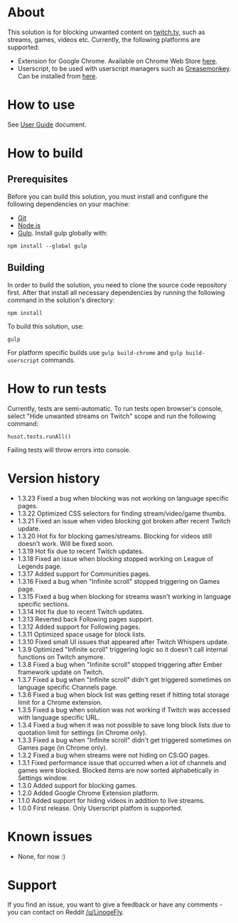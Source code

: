 # About
This solution is for blocking unwanted content on [twitch.tv](http://www.twitch.tv/), such as streams, games, videos etc. Currently, the following platforms are supported:
- Extension for Google Chrome. Available on Chrome Web Store [here](https://chrome.google.com/webstore/detail/hide-unwanted-streams-on/kpgfplcjhleaadnmjmkjddcmekdhdiia).
- Userscript, to be used with userscript managers such as [Greasemonkey](https://addons.mozilla.org/en-US/firefox/addon/greasemonkey/). Can be installed from [here](https://openuserjs.org/scripts/LinogeFly/Hide_unwanted_streams_on_Twitch).

# How to use
See [User Guide](https://github.com/LinogeFly/hide-unwanted-streams-on-twitch/tree/master/docs/user-guide.md) document.

# How to build
## Prerequisites
Before you can build this solution, you must install and configure the following dependencies on your machine:
- [Git](http://git-scm.com/)
- [Node.js](http://nodejs.org/)
- [Gulp](http://gulpjs.com/). Install gulp globally with:
```
npm install --global gulp
```

## Building
In order to build the solution, you need to clone the source code repository first. After that install all necessary dependencies by running the following command in the solution's directory:
```
npm install
```
To build this solution, use:
```
gulp
```
For platform specific builds use `gulp build-chrome` and `gulp build-userscript` commands.

# How to run tests
Currently, tests are semi-automatic. To run tests open browser's console, select "Hide unwanted streams on Twitch" scope and run the following command:
```
husot.tests.runAll()
```
Failing tests will throw errors into console.

# Version history
- 1.3.23 Fixed a bug when blocking was not working on language specific pages.
- 1.3.22 Optimized CSS selectors for finding stream/video/game thumbs.
- 1.3.21 Fixed an issue when video blocking got broken after recent Twitch update.
- 1.3.20 Hot fix for blocking games/streams. Blocking for videos still doesn't work. Will be fixed soon.
- 1.3.19 Hot fix due to recent Twitch updates.
- 1.3.18 Fixed an issue when blocking stopped working on League of Legends page.
- 1.3.17 Added support for Communities pages.
- 1.3.16 Fixed a bug when "Infinite scroll" stopped triggering on Games page.
- 1.3.15 Fixed a bug when blocking for streams wasn't working in language specific sections.
- 1.3.14 Hot fix due to recent Twitch updates.
- 1.3.13 Reverted back Following pages support.
- 1.3.12 Added support for Following pages.
- 1.3.11 Optimized space usage for block lists.
- 1.3.10 Fixed small UI issues that appeared after Twitch Whispers update.
- 1.3.9 Optimized "Infinite scroll" triggering logic so it doesn't call internal functions on Twitch anymore.
- 1.3.8 Fixed a bug when "Infinite scroll" stopped triggering after Ember framework update on Twitch.
- 1.3.7 Fixed a bug when "Infinite scroll" didn't get triggered sometimes on language specific Channels page.
- 1.3.6 Fixed a bug when block list was getting reset if hitting total storage limit for a Chrome extension.
- 1.3.5 Fixed a bug when solution was not working if Twitch was accessed with language specific URL.
- 1.3.4 Fixed a bug when it was not possible to save long block lists due to quotation limit for settings (in Chrome only).
- 1.3.3 Fixed a bug when "Infinite scroll" didn't get triggered sometimes on Games page (in Chrome only).
- 1.3.2 Fixed a bug when streams were not hiding on CS:GO pages.
- 1.3.1 Fixed performance issue that occurred when a lot of channels and games were blocked. Blocked items are now sorted alphabetically in Settings window.
- 1.3.0 Added support for blocking games.
- 1.2.0 Added Google Chrome Extension platform.
- 1.1.0 Added support for hiding videos in addition to live streams.
- 1.0.0 First release. Only Userscript platfom is supported.

# Known issues
- None, for now :)

# Support
If you find an issue, you want to give a feedback or have any comments - you can contact on Reddit [/u/LinogeFly](https://www.reddit.com/message/compose/?to=LinogeFly).

